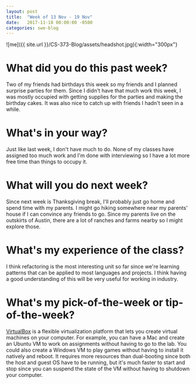 ```yaml
---
layout: post
title:  "Week of 13 Nov - 19 Nov"
date:   2017-11-18 00:00:00 -0500
categories: swe-blog
---
```

![me]({{ site.url }}/CS-373-Blog/assets/headshot.jpg){:width="300px"}

# What did you do this past week?
Two of my friends had birthdays this week so my friends and I planned surprise parties for them. Since I didn't have that much work this week, I was mostly occupied with getting supplies for the parties and making the birthday cakes. It was also nice to catch up with friends I hadn't seen in a while.

# What's in your way?
Just like last week, I don't have much to do. None of my classes have assigned too much work and I'm done with interviewing so I have a lot more free time than things to occupy it.

# What will you do next week?
Since next week is Thanksgiving break, I'll probably just go home and spend time with my parents. I might go hiking somewhere near my parents' house if I can convince any friends to go. Since my parents live on the outskirts of Austin, there are a lot of ranches and farms nearby so I might explore those.

# What's my experience of the class?
I think refactoring is the most interesting unit so far since we're learning patterns that can be applied to most languages and projects. I think having a good understanding of this will be very useful for working in industry.

# What's my pick-of-the-week or tip-of-the-week?
[VirtualBox](https://www.virtualbox.org/) is a flexible virtualization platform that lets you create virtual machines on your computer. For example, you can have a Mac and create an Ubuntu VM to work on assignments without having to go to the lab. You could also create a Windows VM to play games without having to install it natively and reboot. It requires more resources than dual-booting since both the host and guest OS have to be running, but it's much faster to start and stop since you can suspend the state of the VM without having to shutdown your computer.
